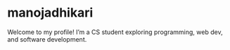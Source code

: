 # manojadhikari
 Welcome to my profile! I’m a CS student exploring programming, web dev, and software development.
